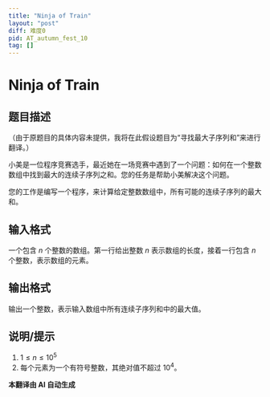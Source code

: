```yaml
---
title: "Ninja of Train"
layout: "post"
diff: 难度0
pid: AT_autumn_fest_10
tag: []
---
```


# Ninja of Train

## 题目描述

（由于原题目的具体内容未提供，我将在此假设题目为“寻找最大子序列和”来进行翻译。）

小美是一位程序竞赛选手，最近她在一场竞赛中遇到了一个问题：如何在一个整数数组中找到最大的连续子序列之和。您的任务是帮助小美解决这个问题。

您的工作是编写一个程序，来计算给定整数数组中，所有可能的连续子序列的最大和。

## 输入格式

一个包含 $n$ 个整数的数组。第一行给出整数 $n$ 表示数组的长度，接着一行包含 $n$ 个整数，表示数组的元素。

## 输出格式

输出一个整数，表示输入数组中所有连续子序列和中的最大值。

## 说明/提示

1. $1 \leq n \leq 10^5$
2. 每个元素为一个有符号整数，其绝对值不超过 $10^4$。

 **本翻译由 AI 自动生成**

